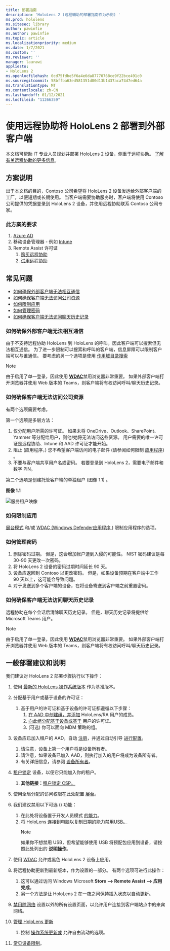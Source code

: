 ```yaml
---
title: 部署指南
description: 'HoloLens 2 (远程辅助的部署指南作为示例) '
ms.prod: hololens
ms.sitesec: library
author: pawinfie
ms.author: pawinfie
ms.topic: article
ms.localizationpriority: medium
ms.date: 1/7/2021
ms.custom: ''
ms.reviewer: ''
manager: laurawi
appliesto:
- HoloLens 2
ms.openlocfilehash: 0cd75fdbe5f6a4e6da87770768ce9f22bce491c0
ms.sourcegitcommit: 58bffba63ed581351d80d13b1437aca74d7ed64a
ms.translationtype: MT
ms.contentlocale: zh-CN
ms.lasthandoff: 01/12/2021
ms.locfileid: "11266359"
---
```

# 使用远程协助将 HoloLens 2 部署到外部客户端

本文档可帮助 IT 专业人员规划并部署 HoloLens 2 设备，侧重于远程协助。 [了解有关远程协助的更多信息](https://docs.microsoft.com/hololens/hololens2-cloud-connected-overview#learn-about-remote-assist)。

## 方案说明

出于本文档的目的，Contoso 公司希望将 HoloLens 2 设备发运给外部客户端的工厂，以便短期或长期使用。 当客户端需要协助服务时，客户端将使用 Contoso 公司提供的凭据登录到 HoloLens 2 设备，并使用远程协助联系 Contoso 公司专家。

### 此方案的要求

1. [Azure AD](https://docs.microsoft.com/azure/active-directory/fundamentals/active-directory-whatis)
1. 移动设备管理器 - 例如 [Intune](https://docs.microsoft.com/mem/intune/fundamentals/free-trial-sign-up)
1. Remote Assist 许可证
    1. [购买远程协助](https://docs.microsoft.com/dynamics365/mixed-reality/remote-assist/buy-remote-assist)
    1. [试用远程协助](https://docs.microsoft.com/dynamics365/mixed-reality/remote-assist/try-remote-assist)

## 常见问题

- [如何确保外部客户端无法相互通信](#how-to-ensure-that-external-clients-do-not-have-the-ability-to-communicate-with-one-another)
- [如何确保客户端无法访问公司资源](#how-to-ensure-that-clients-do-not-have-access-to-company-resources)
- [如何限制应用](#how-to-restrict-apps)
- [如何管理密码](#how-to-manage-passwords)
- [如何确保客户端无法访问聊天历史记录](#how-to-ensure-that-clients-do-not-have-access-to-chat-history)

### 如何确保外部客户端无法相互通信

由于不支持远程协助 HoloLens 到 HoloLens 的呼叫，因此客户端可以搜索但无法相互通信。 为了进一步限制可以搜索和呼叫的客户端[](https://docs.microsoft.com/microsoft-365/compliance/information-barriers?view=o365-worldwide)，信息屏障可以限制客户端可以与谁通信。 要考虑的另一个选项是使用 [作用域目录搜索](https://docs.microsoft.com/MicrosoftTeams/teams-scoped-directory-search)

 > [!NOTE]
> 由于启用了单一登录，因此使用 [**WDAC**](https://docs.microsoft.com/hololens/windows-defender-application-control-wdac)禁用浏览器非常重要。 如果外部客户端打开浏览器并使用 Web 版本的 Teams，则客户端将有权访问呼叫/聊天历史记录。

### 如何确保客户端无法访问公司资源

有两个选项需要考虑。

第一个选项是多层方法：

1. 仅分配用户所需的许可证。 如果未将 OneDrive、Outlook、SharePoint、Yammer 等分配给用户，则他/她将无法访问这些资源。 用户需要的唯一许可证是远程协助、Intune 和 AAD 许可证才能开始。
1. 阻止 (应用程序，) 您不希望客户端访问的电子邮件 (请参阅如何限制 [应用程序](#how-to-restrict-apps)) 。
1. 不要与客户端共享用户名或密码。 若要登录到 HoloLens 2，需要电子邮件和数字 PIN。

第二个选项是创建托管客户端的单独租户 (图像 1.1) 。

**图像 1.1**

![服务租户映像](./images/hololens-service-tenant-image.png)

### 如何限制应用

[展台模式](https://docs.microsoft.com/hololens/hololens-kiosk) 和/或 [WDAC (Windows Defender应用程序 ](https://docs.microsoft.com/hololens/windows-defender-application-control-wdac)) 限制应用程序的选项。

### 如何管理密码

1. 删除密码过期。 但是，这会增加帐户遭到入侵的可能性。 NIST 密码建议是每 30-90 天更改一次密码。
1. 将 HoloLens 2 设备的密码过期时间延长 90 天。
1. 设备应返回到 Contoso 以更改密码。 但是，如果设备预期在客户端中工作 90 天以上，这可能会导致问题。  
1. 对于发送到多个客户端的设备，在将设备寄送到客户端之前重置密码。

### 如何确保客户端无法访问聊天历史记录

远程协助在每个会话后清除聊天历史记录。 但是，聊天历史记录将提供给 Microsoft Teams 用户。

> [!NOTE]
> 由于启用了单一登录，因此使用 [**WDAC**](https://docs.microsoft.com/hololens/windows-defender-application-control-wdac)禁用浏览器非常重要。 如果外部客户端打开浏览器并使用 Web 版本的 Teams，则客户端将有权访问呼叫/聊天历史记录。

## 一般部署建议和说明

我们建议对 HoloLens 2 部署步骤执行以下操作：

1. 使用 [最新的 HoloLens 操作系统版本](https://aka.ms/hololens2download) 作为基准版本。
1. 分配基于用户或基于设备的许可证：
    1. 基于用户的许可证和基于设备的许可证都遵循以下步骤：
        1. [在 AAD 中创建组，并添加](https://docs.microsoft.com/azure/active-directory/fundamentals/active-directory-groups-create-azure-portal#create-a-basic-group-and-add-members) HoloLens/RA 用户的成员。
        1. [向此组分配基于设备或基于](https://docs.microsoft.com/azure/active-directory/enterprise-users/licensing-groups-assign#:~:text=In%20this%20article%201%20Assign%20the%20required%20licenses,3%20Check%20for%20license%20problems%20and%20resolve%20them) 用户的许可证。
        1.  (可选) 你可以面向 MDM 策略的组。

1. 设备应已加入租户的 AAD，自动 [注册](https://docs.microsoft.com/hololens/hololens-enroll-mdm#auto-enrollment-in-mdm)，并通过自动引导 [进行配置](https://docs.microsoft.com/hololens/hololens2-autopilot)。
    1. 请注意，设备上第一个用户将是设备所有者。
    1. 请注意，如果设备已加入 AAD，则执行加入的用户将成为设备所有者。
    1. 有关详细信息，请参阅 [设备所有者](https://docs.microsoft.com/hololens/security-adminless-os#device-owner)。
1. [租户锁定](https://docs.microsoft.com/hololens/hololens-release-notes#tenantlockdown-csp-and-autopilot) 设备，以便它只能加入你的租户。
    1. **其他链接：**[租户锁定 CSP。](https://docs.microsoft.com/windows/client-management/mdm/tenantlockdown-csp)
1. 使用全局分配的访问权限在此处配置 [展台](https://docs.microsoft.com/hololens/hololens-global-assigned-access-kiosk)。
1. 我们建议禁用以下可选 () 功能：
    1. 在此处将设备置于开发人员模式 [的能力](https://docs.microsoft.com/windows/client-management/mdm/policy-csp-applicationmanagement#applicationmanagement-allowdeveloperunlock)。
    1. 将 HoloLens 连接到电脑以复制日期的能力禁用[USB。](https://docs.microsoft.com/windows/client-management/mdm/policy-csp-connectivity#connectivity-allowusbconnection)
       > [!NOTE]
        > 如果你不想禁用 USB，但希望能够使用 USB 将预配包应用到设备，请按照此处列出的 [**说明操作**](https://docs.microsoft.com/windows/client-management/mdm/policy-csp-security#security-allowaddprovisioningpackage)。

1. 使用 [WDAC](https://docs.microsoft.com/hololens/windows-defender-application-control-wdac) 允许或黑色 HoloLens 2 设备上应用。
1. 将远程协助更新到最新版本，作为设置的一部分。 有两个选项可进行此操作：
    1. 这可以通过访问 Windows Microsoft **Store --> Remote Assist --> 应用完成**。
    1. 另一个方法是让 HoloLens 2 在一夜之间保持插入状态以自动更新。
1. [禁用除网络](https://docs.microsoft.com/hololens/settings-uri-list) 设置以外的所有设置页面，以允许用户连接到客户端站点中的来宾网络。
1. [管理 HoloLens 更新](https://docs.microsoft.com/hololens/hololens-updates)
    1. 控制 [操作系统更新或](https://docs.microsoft.com/mem/intune/protect/windows-update-for-business-configure#create-and-assign-update-rings) 允许自由流动的选项。
1. [常见设备限制](https://docs.microsoft.com/hololens/hololens-common-device-restrictions)。
